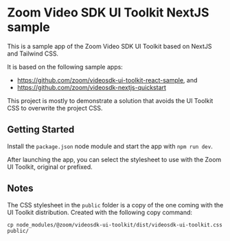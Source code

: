 # Zoom Video SDK UI Toolkit NextJS sample

This is a sample app of the Zoom Video SDK UI Toolkit based on NextJS and Tailwind CSS.

It is based on the following sample apps:
- https://github.com/zoom/videosdk-ui-toolkit-react-sample, and
- https://github.com/zoom/videosdk-nextjs-quickstart

This project is mostly to demonstrate a solution that avoids the UI Toolkit CSS to overwrite the project CSS.


## Getting Started

Install the `package.json` node module and start the app with `npm run dev`.

After launching the app, you can select the stylesheet to use with the Zoom UI Toolkit, original or prefixed.


## Notes
The CSS stylesheet in the `public` folder is a copy of the one coming with the UI Toolkit distribution. Created with the following copy command:

```shell
cp node_modules/@zoom/videosdk-ui-toolkit/dist/videosdk-ui-toolkit.css public/
```